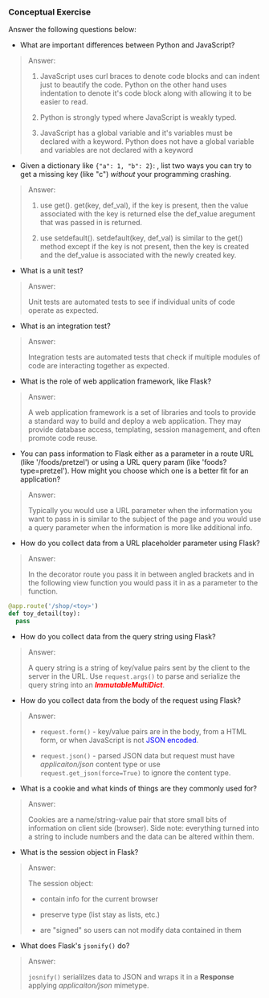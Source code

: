 ### Conceptual Exercise

Answer the following questions below:

- What are important differences between Python and JavaScript?
> Answer:
> 
> 1. JavaScript uses curl braces to denote code blocks and can indent just to beautify the code.  Python on the other hand uses indentation to denote it's code block along with allowing it to be easier to read.
> 
> 2. Python is strongly typed where JavaScript is weakly typed.
> 
> 3. JavaScript has a global variable and it's variables must be declared with a keyword.  Python does not have a global variable and variables are not declared with a keyword

- Given a dictionary like ``{"a": 1, "b": 2}``: , list two ways you
  can try to get a missing key (like "c") *without* your programming
  crashing.
> Answer:
> 
>	1.   use get().  get(key, def_val), if the key is present, then the value associated with the key is returned else the def_value aregument that was passed in is returned.
>
>	2. use setdefault().  setdefault(key, def_val) is similar to the get() method except if the key is not present, then the key is created and the def_value is associated with the newly created key.

- What is a unit test?
> Answer:
> 
>  Unit tests are automated tests to see if individual units of code operate as expected.

- What is an integration test?
> Answer:
> 
> Integration tests are automated tests that check if multiple modules of code are interacting together as expected.

- What is the role of web application framework, like Flask?
> Answer:
> 
> A web application framework is a set of libraries and tools to provide a standard way to build and deploy a web application.  They may provide database access, templating, session management, and often promote code reuse. 

- You can pass information to Flask either as a parameter in a route URL
  (like '/foods/pretzel') or using a URL query param (like
  'foods?type=pretzel'). How might you choose which one is a better fit
  for an application?
> Answer:
> 
> Typically you would use a URL parameter when the information you want to pass in is similar to the subject of the page and you would use a query parameter when the information is more like additional info.

- How do you collect data from a URL placeholder parameter using Flask?
> Answer:
> 
> In the decorator route you pass it in between angled brackets and in the following view function you would pass it in as a parameter to the function.

```python
@app.route('/shop/<toy>')
def toy_detail(toy):
  pass
```

- How do you collect data from the query string using Flask?
> Answer:
> 
> A query string is a string of key/value pairs sent by the client to the server in the URL.  Use `request.args()` to parse and serialize the query string into an <span style="color:red">***ImmutableMultiDict***</span>.

- How do you collect data from the body of the request using Flask?
> Answer:
> 
> * `request.form()` - key/value pairs are in the body, from a HTML form, or when JavaScript is not <span style="color:blue">JSON encoded</span>.
> 
> * `request.json()` - parsed JSON data but request must have *applicaiton/json* content type or use `request.get_json(force=True)` to ignore the content type. 

- What is a cookie and what kinds of things are they commonly used for?
> Answer:
> 
> Cookies are a name/string-value pair that store small bits of information on client side (browser).  Side note: everything turned into a string to include numbers and the data can be altered within them.

- What is the session object in Flask?
> Answer:
> 
> The session object:
> 
> * contain info for the current browser
> 
> * preserve type (list stay as lists, etc.)
> 
> * are "signed" so users can not modify data contained in them

- What does Flask's `jsonify()` do?
> Answer:
> 
> `josnify()` serialilzes data to JSON and wraps it in a **Response** applying *applicaiton/json* mimetype.
